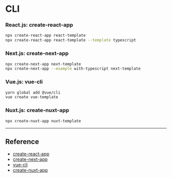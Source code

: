 # CLI

### React.js: create-react-app

```zsh
npx create-react-app react-template
npx create-react-app react-template --template typescript
```

### Next.js: create-next-app

```zsh
npx create-next-app next-template
npx create-next-app --example with-typescript next-template
```

### Vue.js: vue-cli

```zsh
yarn global add @vue/cli
vue create vue-template
```

### Nuxt.js: create-nuxt-app

```zsh
npx create-nuxt-app nuxt-template
```

---

## Reference

- [create-react-app](https://create-react-app.dev/docs/getting-started/)
- [create-next-app](https://nextjs.org/blog/create-next-app)
- [vue-cli](https://cli.vuejs.org/)
- [create-nuxt-app](https://github.com/nuxt/create-nuxt-app)

